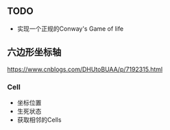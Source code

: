 ## TODO
- 实现一个正规的Conway's Game of life

## 六边形坐标轴
https://www.cnblogs.com/DHUtoBUAA/p/7192315.html


### Cell 
- 坐标位置
- 生死状态
- 获取相邻的Cells
